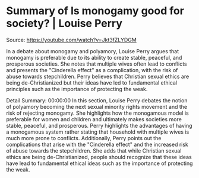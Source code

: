 # Summary of Is monogamy good for society? | Louise Perry

Source: https://youtube.com/watch?v=Jkt3fZLYDGM

In a debate about monogamy and polyamory, Louise Perry argues that monogamy is preferable due to its ability to create stable, peaceful, and prosperous societies. She notes that multiple wives often lead to conflicts and presents the "Cinderella effect" as a complication, with the risk of abuse towards stepchildren. Perry believes that Christian sexual ethics are being de-Christianized but their ideas have led to fundamental ethical principles such as the importance of protecting the weak.

Detail Summary: 
00:00:00
In this section, Louise Perry debates the notion of polyamory becoming the next sexual minority rights movement and the risk of rejecting monogamy. She highlights how the monogamous model is preferable for women and children and ultimately makes societies more stable, peaceful, and prosperous. Perry highlights the advantages of having a monogamous system rather stating that household with multiple wives is much more prone to conflicts. Additionally, Perry points out the complications that arise with the "Cinderella effect" and the increased risk of abuse towards the stepchildren. She adds that while Christian sexual ethics are being de-Christianized, people should recognize that these ideas have lead to fundamental ethical ideas such as the importance of protecting the weak.

